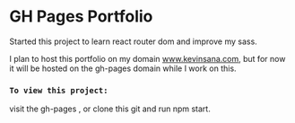 # GH Pages Portfolio

Started this project to learn react router dom and improve my sass.

I plan to host this portfolio on my domain www.kevinsana.com, but for now it will be hosted on the gh-pages domain while I work on this.

### `To view this project:`

visit the gh-pages , or clone this git and run npm start.
